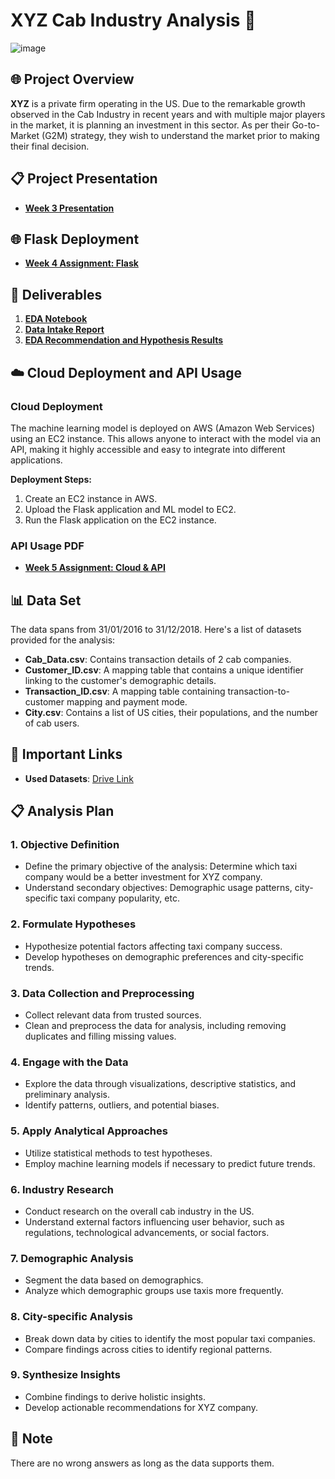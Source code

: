 # XYZ Cab Industry Analysis 🚖

![image](https://github.com/hocuf/G2M-insight-for-Cab-Investment-firm--Data-Glacier/assets/92105996/dde256a1-7502-43cb-80c6-8eb2d41592a0)


## 🌐 Project Overview

**XYZ** is a private firm operating in the US. Due to the remarkable growth observed in the Cab Industry in recent years and with multiple major players in the market, it is planning an investment in this sector. As per their Go-to-Market (G2M) strategy, they wish to understand the market prior to making their final decision.

## 📋 Project Presentation 

* [**Week 3 Presentation**](https://github.com/hocuf/G2M-insight-for-Cab-Investment-firm--Data-Glacier/blob/main/Presentation_week_3.pptx)

## 🌐 Flask Deployment
* [**Week 4 Assignment: Flask**](https://github.com/hocuf/G2M-insight-for-Cab-Investment-firm--Data-Glacier/blob/main/w4_assignment.pdf)

## 📁 Deliverables

1. [**EDA Notebook**](https://github.com/hocuf/G2M-insight-for-Cab-Investment-firm--Data-Glacier/blob/main/G2M%20insight%20for%20Cab%20Investment%20firm.ipynb)
2. [**Data Intake Report**](https://github.com/hocuf/G2M-insight-for-Cab-Investment-firm--Data-Glacier/blob/main/Data%20Intake%20Report_VI%20(1).pdf)
3. [**EDA Recommendation and Hypothesis Results**](https://github.com/hocuf/G2M-insight-for-Cab-Investment-firm--Data-Glacier/blob/main/EDA%20-%20Recommender%20System.ipynb)

## ☁️ Cloud Deployment and API Usage

### Cloud Deployment

The machine learning model is deployed on AWS (Amazon Web Services) using an EC2 instance. This allows anyone to interact with the model via an API, making it highly accessible and easy to integrate into different applications.

**Deployment Steps:**
1. Create an EC2 instance in AWS.
2. Upload the Flask application and ML model to EC2.
3. Run the Flask application on the EC2 instance.

### API Usage PDF
* [**Week 5 Assignment: Cloud & API**](https://github.com/hocuf/G2M-insight-for-Cab-Investment-firm--Data-Glacier/blob/main/w5_assignment.pdf)

## 📊 Data Set

The data spans from 31/01/2016 to 31/12/2018. Here's a list of datasets provided for the analysis:

- **Cab_Data.csv**: Contains transaction details of 2 cab companies.
- **Customer_ID.csv**: A mapping table that contains a unique identifier linking to the customer's demographic details.
- **Transaction_ID.csv**: A mapping table containing transaction-to-customer mapping and payment mode.
- **City.csv**: Contains a list of US cities, their populations, and the number of cab users.

## 🔗 Important Links

- **Used Datasets**: [Drive Link](https://drive.google.com/drive/folders/1-QPbo40JcZg_SgmpGxWZwvKrW2s24syR?usp=sharing)


## 📋 Analysis Plan

### 1. Objective Definition
- Define the primary objective of the analysis: Determine which taxi company would be a better investment for XYZ company.
- Understand secondary objectives: Demographic usage patterns, city-specific taxi company popularity, etc.

### 2. Formulate Hypotheses
- Hypothesize potential factors affecting taxi company success.
- Develop hypotheses on demographic preferences and city-specific trends.

### 3. Data Collection and Preprocessing
- Collect relevant data from trusted sources.
- Clean and preprocess the data for analysis, including removing duplicates and filling missing values.

### 4. Engage with the Data
- Explore the data through visualizations, descriptive statistics, and preliminary analysis.
- Identify patterns, outliers, and potential biases.

### 5. Apply Analytical Approaches
- Utilize statistical methods to test hypotheses.
- Employ machine learning models if necessary to predict future trends.

### 6. Industry Research
- Conduct research on the overall cab industry in the US.
- Understand external factors influencing user behavior, such as regulations, technological advancements, or social factors.

### 7. Demographic Analysis
- Segment the data based on demographics.
- Analyze which demographic groups use taxis more frequently.

### 8. City-specific Analysis
- Break down data by cities to identify the most popular taxi companies.
- Compare findings across cities to identify regional patterns.

### 9. Synthesize Insights
- Combine findings to derive holistic insights.
- Develop actionable recommendations for XYZ company.





## 📝 Note

There are no wrong answers as long as the data supports them.
